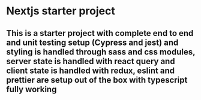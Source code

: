# Nextjs starter project
## This is a starter project with complete end to end and unit testing setup (Cypress and jest) and styling is handled through sass and css modules, server state is handled with react query and client state is handled with redux, eslint and prettier are setup out of the box with typescript fully working
